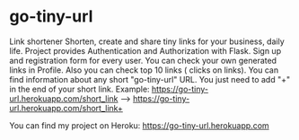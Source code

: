 # go-tiny-url
Link shortener
Shorten, create and share tiny links for your business, daily life.
Project provides Authentication and Authorization with Flask. Sign up and registration form for every user.
You can check your own generated links in Profile.
Also you can check top 10 links ( clicks on links).
You can find information about any short "go-tiny-url" URL. You just need to add "+" in the end of your short link.
Example: https://go-tiny-url.herokuapp.com/short_link --> https://go-tiny-url.herokuapp.com/short_link+


You can find my project on Heroku: https://go-tiny-url.herokuapp.com

